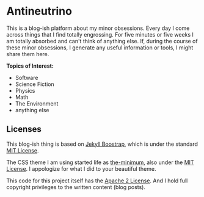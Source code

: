 # Antineutrino

This is a blog-ish platform about my minor obsessions. Every day I come across things that I find totally engrossing. For five minutes or five weeks I am totally absorbed and can't think of anything else. If, during the course of these minor obsessions, I generate any useful information or tools, I might share them here.

**Topics of Interest:**

* Software
* Science Fiction
* Physics
* Math
* The Environment
* anything else


## Licenses

This blog-ish thing is based on [Jekyll Boostrap](http://jekyllbootstrap.com), which is under the standard [MIT License](http://opensource.org/licenses/MIT).

The CSS theme I am using started life as [the-minimum](http://themes.jekyllbootstrap.com/preview/the-minimum/), also under the [MIT License](http://opensource.org/licenses/MIT). I appologize for what I did to your beautiful theme.

This code for this project itself has the [Apache 2 License](https://github.com/theJollySin/thejollysin.github.io/blob/master/LICENSE). And I hold full copyright privileges to the written content (blog posts).  
